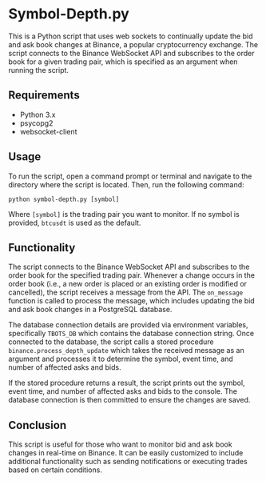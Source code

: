 # Symbol-Depth.py

This is a Python script that uses web sockets to continually update the bid and ask book changes at Binance, a popular cryptocurrency exchange. The script connects to the Binance WebSocket API and subscribes to the order book for a given trading pair, which is specified as an argument when running the script. 

## Requirements

- Python 3.x
- psycopg2
- websocket-client

## Usage

To run the script, open a command prompt or terminal and navigate to the directory where the script is located. 
Then, run the following command:

```
python symbol-depth.py [symbol]
```

Where `[symbol]` is the trading pair you want to monitor. 
If no symbol is provided, `btcusdt` is used as the default.

## Functionality

The script connects to the Binance WebSocket API and subscribes to the order book for the specified trading pair. 
Whenever a change occurs in the order book 
(i.e., a new order is placed or an existing order is modified or cancelled), 
the script receives a message from the API. 
The `on_message` function is called to process the message, 
which includes updating the bid and ask book changes in a PostgreSQL database.

The database connection details are provided via environment variables, 
specifically `TBOTS_DB` which contains the database connection string. 
Once connected to the database, the script calls a stored procedure `binance.process_depth_update` 
which takes the received message as an argument and processes it to determine 
the symbol, event time, and number of affected asks and bids.

If the stored procedure returns a result, the script prints out the 
symbol, event time, and number of affected asks and bids to the console. 
The database connection is then committed to ensure the changes are saved.

## Conclusion

This script is useful for those who want to monitor bid and ask book changes in real-time on Binance. 
It can be easily customized to include additional functionality such as sending notifications or executing trades based on certain conditions.

